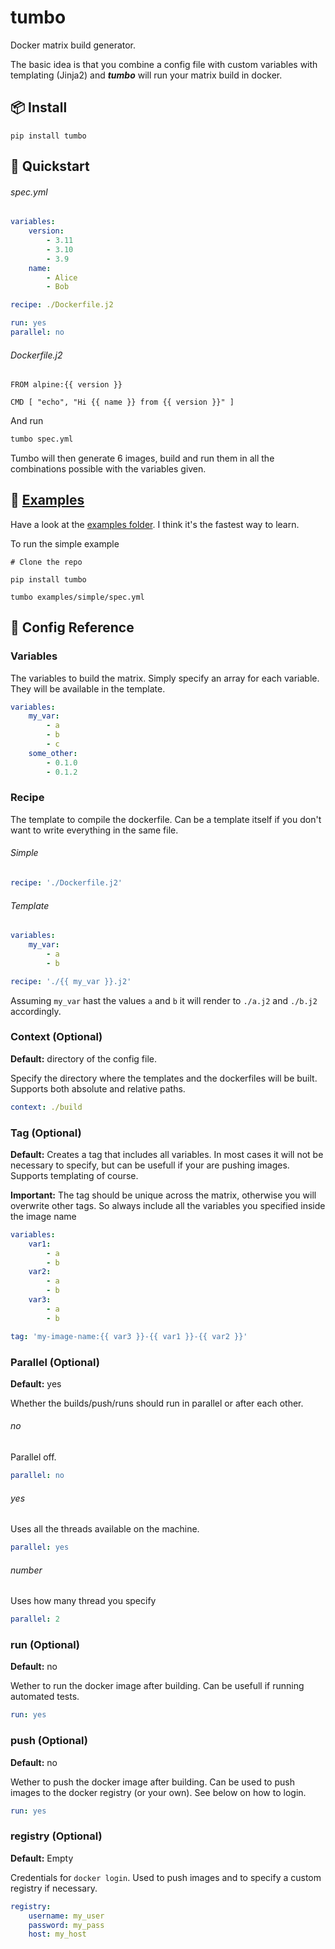 # tumbo

Docker matrix build generator.

The basic idea is that you combine a config file with custom variables with templating (Jinja2) and *__tumbo__* will run your matrix build in docker.

## 📦 Install

```
pip install tumbo
```

## 🚀 Quickstart

###### spec.yml

```yaml
variables:
    version:
        - 3.11
        - 3.10
        - 3.9
    name:
        - Alice
        - Bob

recipe: ./Dockerfile.j2

run: yes
parallel: no
```

###### Dockerfile.j2

```
FROM alpine:{{ version }}

CMD [ "echo", "Hi {{ name }} from {{ version }}" ]
```

And run

```sh
tumbo spec.yml
```

Tumbo will then generate 6 images, build and run them in all the combinations possible with the variables given.

## 🐣 [Examples](https://github.com/cupcakearmy/tumbo/tree/master/examples)

Have a look at the [examples folder]((https://github.com/cupcakearmy/tumbo/tree/master/examples)). I think it's the fastest way to learn.

To run the simple example

```
# Clone the repo

pip install tumbo

tumbo examples/simple/spec.yml
```

## 📘 Config Reference

### Variables

The variables to build the matrix. Simply specify an array for each variable. They will be available in the template.

```yaml
variables:
    my_var:
        - a
        - b
        - c
    some_other:
        - 0.1.0
        - 0.1.2
```

### Recipe

The template to compile the dockerfile. Can be a template itself if you don't want to write everything in the same file.

###### Simple

```yaml
recipe: './Dockerfile.j2'
```

###### Template

```yaml
variables:
    my_var:
        - a
        - b

recipe: './{{ my_var }}.j2'
```

Assuming `my_var` hast the values `a` and `b` it will render to `./a.j2` and `./b.j2` accordingly.

### Context (Optional)

**Default:** directory of the config file.

Specify the directory where the templates and the dockerfiles will be built.
Supports both absolute and relative paths.

```yaml
context: ./build
```

### Tag (Optional)

**Default:** Creates a tag that includes all variables.
In most cases it will not be necessary to specify, but can be usefull if your are pushing images. Supports templating of course.

**Important:** The tag should be unique across the matrix, otherwise you will overwrite other tags. So always include all the variables you specified inside the image name

```yaml
variables:
    var1:
        - a
        - b
    var2:
        - a
        - b
    var3:
        - a
        - b

tag: 'my-image-name:{{ var3 }}-{{ var1 }}-{{ var2 }}'
```

### Parallel (Optional)

**Default:** yes

Whether the builds/push/runs should run in parallel or after each other.

###### no

Parallel off.

```yaml
parallel: no
```


###### yes

Uses all the threads available on the machine.

```yaml
parallel: yes
```


###### number

Uses how many thread you specify

```yaml
parallel: 2
```

### run (Optional)

**Default:** no

Wether to run the docker image after building. Can be usefull if running automated tests.

```yaml
run: yes
```

### push (Optional)

**Default:** no

Wether to push the docker image after building.
Can be used to push images to the docker registry (or your own).
See below on how to login.

```yaml
run: yes
```

### registry (Optional)

**Default:** Empty

Credentials for `docker login`. Used to push images and to specify a custom registry if necessary.

```yaml
registry:
    username: my_user
    password: my_pass
    host: my_host
```
